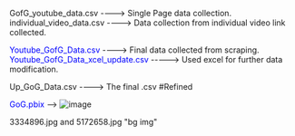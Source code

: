 GofG_youtube_data.csv ----> Single Page data collection.<br>
individual_video_data.csv ----> Data collection from individual video link collected.<br>

<font color='blue'>Youtube_GofG_Data.csv</font> ----> Final data collected from scraping.<br>
<font color='blue'>Youtube_GofG_Data_xcel_update.csv</font> -----> Used excel for further data modification.<br>

Up_GoG_Data.csv ----> The final .csv #Refined

<font color='blue'>GoG.pbix</font> -->
![image](https://github.com/user-attachments/assets/e7324271-2f37-49b7-847d-248c1b6e9088)

3334896.jpg and 5172658.jpg "bg img"
